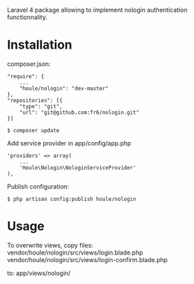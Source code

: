 Laravel 4 package allowing to implement nologin authentication functionnality.

# Installation

composer.json:

	"require": {
		...
		"houle/nologin": "dev-master"
	},
	"repositories": [{
        "type": "git",
        "url": "git@github.com:fr6/nologin.git"
    }]

    $ composer update

Add service provider in app/config/app.php

	'providers' => array(
		...
		'Houle\Nologin\NologinServiceProvider'
	),

Publish configuration:

	$ php artisan config:publish houle/nologin

# Usage

To overwrite views, copy files:
	vendor/houle/nologin/src/views/login.blade.php
	vendor/houle/nologin/src/views/login-confirm.blade.php

to:
	app/views/nologin/

